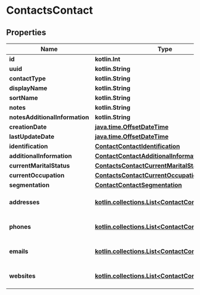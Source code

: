 
# ContactsContact

## Properties
Name | Type | Description | Notes
------------ | ------------- | ------------- | -------------
**id** | **kotlin.Int** |  | 
**uuid** | **kotlin.String** |  | 
**contactType** | **kotlin.String** |  | 
**displayName** | **kotlin.String** |  |  [optional]
**sortName** | **kotlin.String** |  |  [optional]
**notes** | **kotlin.String** |  |  [optional]
**notesAdditionalInformation** | **kotlin.String** |  |  [optional]
**creationDate** | [**java.time.OffsetDateTime**](java.time.OffsetDateTime.md) |  |  [optional]
**lastUpdateDate** | [**java.time.OffsetDateTime**](java.time.OffsetDateTime.md) |  |  [optional]
**identification** | [**ContactContactIdentification**](ContactContactIdentification.md) |  |  [optional]
**additionalInformation** | [**ContactContactAdditionalInformation**](ContactContactAdditionalInformation.md) |  |  [optional]
**currentMaritalStatus** | [**ContactsContactCurrentMaritalStatus**](ContactsContactCurrentMaritalStatus.md) |  |  [optional]
**currentOccupation** | [**ContactsContactCurrentOccupation**](ContactsContactCurrentOccupation.md) |  |  [optional]
**segmentation** | [**ContactContactSegmentation**](ContactContactSegmentation.md) |  |  [optional]
**addresses** | [**kotlin.collections.List&lt;ContactContactAddress&gt;**](ContactContactAddress.md) | List of contact&#39;s addresses |  [optional]
**phones** | [**kotlin.collections.List&lt;ContactContactPhone&gt;**](ContactContactPhone.md) | List of contact&#39;s phones |  [optional]
**emails** | [**kotlin.collections.List&lt;ContactContactEmail&gt;**](ContactContactEmail.md) | List of contact&#39;s emails |  [optional]
**websites** | [**kotlin.collections.List&lt;ContactContactWebsite&gt;**](ContactContactWebsite.md) | List of contact&#39;s websites |  [optional]



